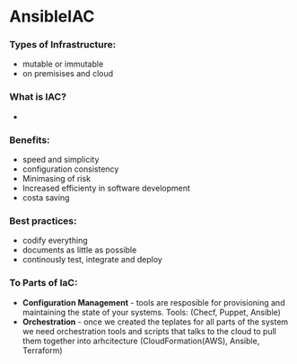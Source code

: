 # AnsibleIAC
### Types of Infrastructure:
- mutable or immutable
- on premisises and cloud

### What is IAC?
- 
### Benefits:
 - speed and simplicity
 - configuration consistency
 - Minimasing of risk
 - Increased efficienty in software development
 - costa saving
 
 ### Best practices:
 - codify everything
 - documents as little as possible
 - continously test, integrate and deploy


### To Parts of IaC:
- **Configuration Management**  - tools are resposible for provisioning and maintaining the state of your systems. Tools: (Checf, Puppet, Ansible)
- **Orchestration** - once we created the teplates for all parts of the system we need orchestration tools and scripts that talks to the cloud to pull them together into arhcitecture (CloudFormation(AWS), Ansible, Terraform)


